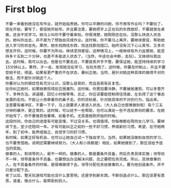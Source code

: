 # First blog 
    不要一来看到她没在写作业，就开始指责她。你可以平静的问她，你不用写作业吗？不要玩了，现在开始，要写了。督促她开始写。并且要注意，要她把手上正在玩的东西放好，不要就放在桌面，这会干扰学习。她马上叫你不要守着审批。你很清楚，她刚刚还在玩，没那么快进入状态的。她叫你出去，并不是为了想独自完成作业。这时候，你不要马上离开，要继续督促，帮助她进入学习的状态先。果然，她东找西找东西，找这找那找借口，始终没有沉下心认真写。又多次想支开你。这时候，你要不为所动。继续坚持督促。这种情况上，一般继续有外力监督她，能坚持多十五到二十分钟，也差不多能进入状态了。（当然，中途也会中断，去玩）。又继续叫我出去。这时候，我可以出去。但是也不要走远，不要就丢开手不管。要保证她，能坚持持续的学习15分钟以上。果然，才一会，发现她没在学习，在玩东西了。这时候，你要及时制止，并且不要受她干扰，得逞。如果有更严重的不在状态，要纠正她。当然，是针对她这种具体的做得不对的做法，而不是针对她这个人。
    你要对认为的艰巨性有充分认识。没那么容易的，而且容易有反复性。
    在你纠正她时，如果她表现得反应很激烈。这时候，你更加要冷静，不要被她激怒。可以多管齐下，多种方法。讲道理，回忆小时候等等。总之，你应该要能控制得住场面，左右得了这个事态发展的走向。不能让小孩牵着你的鼻子走。你的目标是，针对她具体的不对的行为，指出来。
    注意要有缓冲区，不要一下子，马上就要求人家进入状态。（大人自己也很难做到啦）有个三五分钟的缓冲，是正常的。这时候，可以给予一些帮助，也可以满足一些不违反原则的要求。在她开始写了，你不要做其他事情，如看手机。尤其是她刚开始的时候。
    这段时间，你自己的进度有可能变慢，不过没关系，也很值得。你每晚都在陪同女儿学习。要继续下去，至少还陪同一年。才有可能纠正之前的一些不好习惯，养成新的习惯。希望，在守她两年，到了初中，能养成独立、自觉学习的好习惯。
    有时候，如果正好有机会，也可以让她自己试一下独自学习。当然，如果她没做到自觉的学习，也不要责怪她。说明还需要继续努力。（大人和小孩都是）相反，如果她做到了，那应该给予适当的奖励。
    做事的人，和领导的人，是不一样的。做事的人，都是要条件具备，然后负责具体实施；领导则不一样，领导是条件不具备，也要想出办法解决问题，总之要把任务完成。所以，具体做事的人，在不具备条件的时候，是很难做得下去。领导分配任务给做事的人，要为他创造条件。并不只是分配下去。
    老了以后，整天玩游戏可能也没什么意思吧。还是学到新东西，不断创造点什么，那应该更有意思。或者，做点什么，能帮助到别人。
